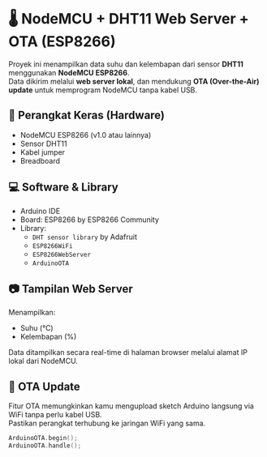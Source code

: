 # 🌡️ NodeMCU + DHT11 Web Server + OTA (ESP8266)

Proyek ini menampilkan data suhu dan kelembapan dari sensor **DHT11** menggunakan **NodeMCU ESP8266**.  
Data dikirim melalui **web server lokal**, dan mendukung **OTA (Over-the-Air) update** untuk memprogram NodeMCU tanpa kabel USB.

## 🔧 Perangkat Keras (Hardware)
- NodeMCU ESP8266 (v1.0 atau lainnya)
- Sensor DHT11
- Kabel jumper
- Breadboard

## 💻 Software & Library
- Arduino IDE
- Board: ESP8266 by ESP8266 Community
- Library:
  - `DHT sensor library` by Adafruit
  - `ESP8266WiFi`
  - `ESP8266WebServer`
  - `ArduinoOTA`

## 📷 Tampilan Web Server
Menampilkan:
- Suhu (°C)
- Kelembapan (%)

Data ditampilkan secara real-time di halaman browser melalui alamat IP lokal dari NodeMCU.

## 🔁 OTA Update
Fitur OTA memungkinkan kamu mengupload sketch Arduino langsung via WiFi tanpa perlu kabel USB.  
Pastikan perangkat terhubung ke jaringan WiFi yang sama.

```cpp
ArduinoOTA.begin();
ArduinoOTA.handle();
